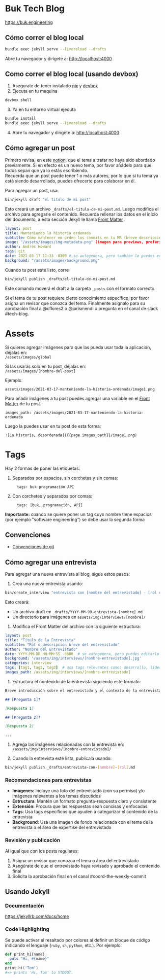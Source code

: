 # Buk Tech Blog

<https://buk.engineering>

## Cómo correr el blog local

```sh
bundle exec jekyll serve --livereload --drafts
```

Abre tu navegador y dirígete a: <http://localhost:4000>

## Como correr el blog local (usando devbox)

1. Asegurate de tener instalado [nix](https://nixos.org/) y [devbox](https://www.jetpack.io/devbox/)
2. Ejecuta en tu maquina

```sh
devbox shell
```
3. Ya en tu entorno virtual ejecuta

```sh
bundle install
bundle exec jekyll serve --livereload --drafts
```
4. Abre tu navegador y dirígete a: <http://localhost:4000>

## Cómo agregar un post

Primero revisa, en este [notion](https://www.notion.so/bukhr/Blog-1872a9fbf389428dae20b06a8bfdbff9), que el tema a tratar no haya sido abordado previamente. Si en efecto es un nuevo tema, por favor añádelo para que todos sepan que ya lo estás escribiendo.\
Recuerda que un post puede tener 1 o más autores, por lo que si tu tema ya está siendo desarrollado, puedes ofrecerte para colaborar en él.

Para agregar un post, usa:

```sh
bin/jekyll draft "el titulo de mi post"
```

Esto creará un archivo `_drafts/el-titulo-de-mi-post.md`. Luego modifica el archivo
para agregarle el contenido.
Recuerda rellenar los datos en el inicio del documento, a esta sección Jekyll le llama [Front Matter](https://jekyllrb.com/docs/front-matter/)
.

```yaml
layout: post
title: Manteniendo la historia ordenada
subtitle: Cómo mantener en orden los commits en tu MR (breve descripción para previews)
image: "/assets/images/img-metadata.png" (imagen para previews, preferiblemente menos de 200px de ancho)
author: Andrés Howard
tags: git
date: 2021-03-17 11:33 -0300 # se autogenera, pero también lo puedes editar
background: "/assets/images/background.png"
```

Cuando tu post esté listo, corre

```sh
bin/jekyll publish _drafts/el-titulo-de-mi-post.md
```

Este comando moverá el draft a la carpeta `_posts` con el formato correcto.

Si el tema de tu post requiere cierto conocimiento específico, por favor asigna un revisor que conozca del tema.
Finalmente asígnalo para su aprobación final a @cflores2 o @jarismendi o pregunta en el canal de slack #tech-blog.

# Assets

Si quieres agregar imágenes para que las pueda usar toda la aplicación, déjalas en: \
`/assets/images/global`

Si las usarás solo en tu post, déjalas en: \
`/assets/images/[nombre-del-post]`

Ejemplo:
```
assets/images/2021-03-17-manteniendo-la-historia-ordenada/image1.png
```

Para añadir imágenes a tu post puedes agregar una variable en el [Front Matter](https://jekyllrb.com/docs/front-matter/) de tu post.

```
images_path: /assets/images/2021-03-17-manteniendo-la-historia-ordenada
```
Luego la puedes usar en tu post de esta forma:
```
![La historia, desordenada]({{page.images_path}}/image1.png)
```

# Tags

Hay 2 formas de poner las etiquetas:
1. Separados por espacios, sin corchetes y sin comas:
    ```
      tags: buk programación API
    ```
2. Con corchetes y separados por comas:
    ```
      tags: [buk, programación, API]
    ```
**Importante:** cuando se quiere poner un tag cuyo nombre tiene espacios (por ejemplo "software engineering") se debe usar la segunda forma

## Convenciones
  - [Convenciones de git](docs/git-conventions.md)

## Cómo agregar una entrevista

Para agregar una nueva entrevista al blog, sigue estos pasos:

1. Crea una nueva entrevista usando:

```sh
bin/create_interview "entrevista con [nombre del entrevistado] - [rol o especialidad]"
```

Esto creará:
- Un archivo draft en `_drafts/YYYY-MM-DD-entrevista-[nombre].md`
- Un directorio para imágenes en `assets/img/interviews/[nombre]/`

1. Modifica el Front Matter del archivo con la siguiente estructura:

```yaml
layout: post
title: "Título de la Entrevista"
subtitle: "Rol o descripción breve del entrevistado"
author: "Nombre del Entrevistado"
date: YYYY-MM-DD HH:MM:SS -0600  # se autogenera, pero puedes editarlo
background: '/assets/img/interviews/[nombre-entrevistado].jpg'
categories: interview
tags: [tag1, tag2, tag3]  # usa tags relevantes como: desarrollo, liderazgo-tech, innovación, etc.
images_path: /assets/img/interviews/[nombre-entrevistado]
```

1. Estructura el contenido de la entrevista siguiendo este formato:

```markdown
Breve introducción sobre el entrevistado y el contexto de la entrevista (1-2 párrafos)

## [Pregunta 1]?

[Respuesta 1]

## [Pregunta 2]?

[Respuesta 2]

...
```

1. Agrega las imágenes relacionadas con la entrevista en:
`/assets/img/interviews/[nombre-entrevistado]/`

1. Cuando la entrevista esté lista, publícala usando:

```sh
bin/jekyll publish _drafts/entrevista-con-[nombre]-[rol].md
```

### Recomendaciones para entrevistas

- **Imágenes**: Incluye una foto del entrevistado (con su permiso) y/o imágenes relevantes a los temas discutidos
- **Estructura**: Mantén un formato pregunta-respuesta claro y consistente
- **Extensión**: Procura que las respuestas sean concisas y enfocadas
- **Tags**: Usa tags específicos que ayuden a categorizar el contenido de la entrevista
- **Background**: Usa una imagen de fondo relacionada con el tema de la entrevista o el área de expertise del entrevistado

### Revisión y publicación

Al igual que con los posts regulares:

1. Asigna un revisor que conozca el tema o área del entrevistado
2. Asegúrate de que el entrevistado haya revisado y aprobado el contenido final
3. Solicita la aprobación final en el canal #coord-the-weekly-commit

## Usando Jekyll

### Documentación

<https://jekyllrb.com/docs/home>

### Code Highlighting

Se puede activar el resaltado por colores al definir un bloque de código indicando el lenguaje (`ruby`, `sh`, `python`, etc.). Por ejemplo:

```ruby
def print_hi(name)
  puts "Hi, #{name}"
end
print_hi('Tom')
#=> prints 'Hi, Tom' to STDOUT.
```
